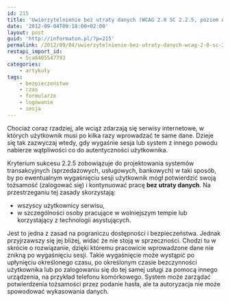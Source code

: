 ```yaml
---
id: 215
title: 'Uwierzytelnienie bez utraty danych (WCAG 2.0 SC 2.2.5, poziom AAA)'
date: '2012-09-04T09:18:00+02:00'
layout: post
guid: 'http://informaton.pl/?p=215'
permalink: /2012/09/04/uwierzytelnienie-bez-utraty-danych-wcag-2-0-sc-2-2-5-poziom-aaa/
restapi_import_id:
    - 5ca8405547793
categories:
    - artykuły
tags:
    - bezpieczeństwo
    - czas
    - formularze
    - logowanie
    - sesja
---
```


Chociaż coraz rzadziej, ale wciąż zdarzają się serwisy internetowe, w których użytkownik musi po kilka razy wprowadzać te same dane. Dzieje się tak zazwyczaj wtedy, gdy wygaśnie sesja lub system z innego powodu nabierze wątpliwości co do autentyczności użytkownika.

Kryterium sukcesu 2.2.5 zobowiązuje do projektowania systemów transakcyjnych (sprzedażowych, usługowych, bankowych) w taki sposób, by po ewentualnym wygaśnięciu sesji użytkownik mógł potwierdzić swoją tożsamość (zalogować się) i kontynuować pracę **bez utraty danych**. Na przestrzeganiu tej zasady skorzystają:

- wszyscy użytkownicy serwisu,
- w szczególności osoby pracujące w wolniejszym tempie lub korzystający z technologii asystujących.

Jest to jedna z zasad na pograniczu dostępności i bezpieczeństwa. Jednak przyjrzawszy się jej bliżej, widać że nie stoją w sprzeczności. Chodzi tu w skrócie o rozwiązanie, dzięki któremu pracowicie wprowadzone dane nie znikną po wygaśnięciu sesji. Takie wygaśnięcie może wystąpić po upłynięciu określonego czasu, po określonym czasie bezczynności użytkownika lub po zalogowaniu się do tej samej usługi za pomocą innego urządzenia, na przykład telefonu komórkowego. System może zarządać potwierdzenia tożsamości przez podanie hasła, ale ta autoryzacja nie może spowodować wykasowania danych.
